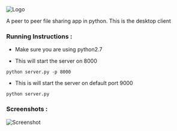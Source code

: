 <img src="https://github.com/JayjeetAtGithub/pyP2P/blob/master/screenshots/logo_transparent.png" alt="Logo">

A peer to peer file sharing app in python. This is the desktop client

### Running Instructions :

* Make sure you are using python2.7

* This will start the server on 8000
```
python server.py -p 8000
```

* This is will start the server on default port 9000
```
python server.py
```


### Screenshots :

<img src="https://github.com/JayjeetAtGithub/pyP2P/blob/master/screenshots/sc1.png" alt="Screenshot">
